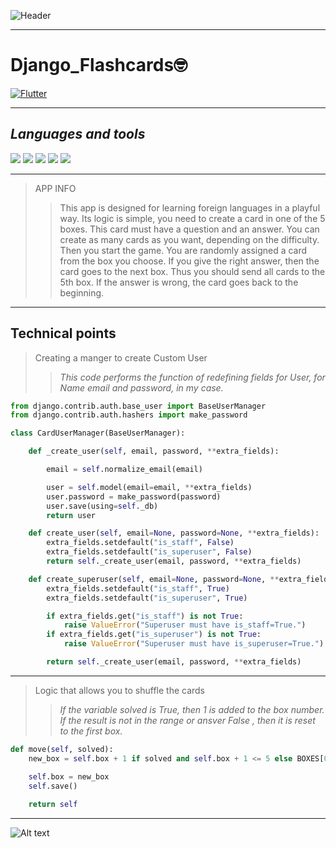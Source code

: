 ![Header](https://thumbs.gfycat.com/AromaticMemorableAnemonecrab-max-1mb.gif)
___
# Django_Flashcards:nerd_face:
[![Flutter](https://img.shields.io/badge/-Link_to_this_app_on_heroku-000000?style=for-the-badge&)](https://webgame198890201.herokuapp.com/)
___
## *Languages and tools*

![](https://img.shields.io/static/v1?label=&message=PYTHON&color=black&style=for-the-badge&logo=python&logoColor=yellow)
![](https://img.shields.io/static/v1?label=&message=DJANGO&color=black&style=for-the-badge&logo=Django&logoColor=green)
![](https://img.shields.io/static/v1?label=&message=PosgreSQL&color=black&style=for-the-badge&logo=Postgresql&logoColor=3399ff)
![](https://img.shields.io/static/v1?label=&message=SQLITE&color=black&style=for-the-badge&logo=SQLITE&logoColor=red)
![](https://img.shields.io/static/v1?label=&message=Docker&color=black&style=for-the-badge&logo=Docker)
___
>APP INFO
> >This app is designed for learning foreign languages in a playful way. Its logic is simple, you need to create a card in one of the 5 boxes. This card must have a question and an answer. You can create as many cards as you want, depending on the difficulty.
Then you start the game. You are randomly assigned a card from the box you choose. If you give the right answer, then the card goes to the next box. Thus you should send all cards to the 5th box. If the answer is wrong, the card goes back to the beginning.
___
## Technical points
>Creating a manger to create Custom User
>>*This code performs the function of redefining fields for User, for Name email and password, in my case.*
```python
from django.contrib.auth.base_user import BaseUserManager 
from django.contrib.auth.hashers import make_password

class CardUserManager(BaseUserManager):

    def _create_user(self, email, password, **extra_fields):

        email = self.normalize_email(email)

        user = self.model(email=email, **extra_fields)
        user.password = make_password(password)
        user.save(using=self._db)
        return user

    def create_user(self, email=None, password=None, **extra_fields):
        extra_fields.setdefault("is_staff", False)
        extra_fields.setdefault("is_superuser", False)
        return self._create_user(email, password, **extra_fields)

    def create_superuser(self, email=None, password=None, **extra_fields):
        extra_fields.setdefault("is_staff", True)
        extra_fields.setdefault("is_superuser", True)

        if extra_fields.get("is_staff") is not True:
            raise ValueError("Superuser must have is_staff=True.")
        if extra_fields.get("is_superuser") is not True:
            raise ValueError("Superuser must have is_superuser=True.")

        return self._create_user(email, password, **extra_fields)
```
___
>Logic that allows you to shuffle the cards
>>*If the variable solved is True, then 1 is added to the box number. If the result is not in the range or ansver False , then it is reset to the first box.*
```python
def move(self, solved):
    new_box = self.box + 1 if solved and self.box + 1 <= 5 else BOXES[0]

    self.box = new_box
    self.save()
    
    return self
```
___

![Alt text](C:/Users/Vova/Desktop/win.jpg?raw=true&sanitize=true)